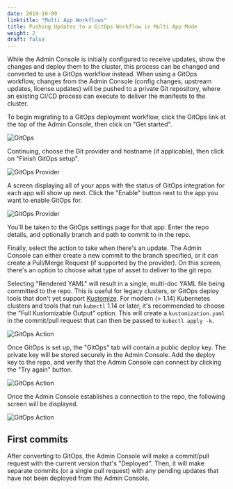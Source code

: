 ```yaml
---
date: 2019-10-09
linktitle: "Multi App Workflows"
title: Pushing Updates to a GitOps Workflow in Multi App Mode
weight: 2
draft: false
---
```


While the Admin Console is initially configured to receive updates, show the changes and deploy them to the cluster, this process can be changed and converted to use a GitOps workflow instead. 
When using a GitOps workflow, changes from the Admin Console (config changes, upstream updates, license updates) will be pushed to a private Git repository, where an existing CI/CD process can execute to deliver the manifests to the cluster.

To begin migrating to a GitOps deployment workflow, click the GitOps link at the top of the Admin Console, then click on "Get started".

![GitOps](/images/gitops.png)

Continuing, choose the Git provider and hostname (if applicable), then click on "Finish GitOps setup".

![GitOps Provider](/images/gitops-provider-multi-app.png)

A screen displaying all of your apps with the status of GitOps integration for each app will show up next. 
Click the "Enable" button next to the app you want to enable GitOps for.

![GitOps Provider](/images/gitops-apps.png)

You'll be taken to the GitOps settings page for that app. Enter the repo details, and optionally branch and path to commit to in the repo.

Finally, select the action to take when there's an update. 
The Admin Console can either create a new commit to the branch specified, or it can create a Pull/Merge Request (if supported by the provider). 
On this screen, there's an option to choose what type of asset to deliver to the git repo.

Selecting "Rendered YAML" will result in a single, multi-doc YAML file being committed to the repo. 
This is useful for legacy clusters, or GitOps deploy tools that don't yet support [Kustomize](https://kustomize.io). 
For modern (> 1.14) Kubernetes clusters and tools that run `kubectl` 1.14 or later, it's recommended to choose the "Full Kustomizable Output" option. 
This will create a `kustomization.yaml` in the commit/pull request that can then be passed to `kubectl apply -k`.

![GitOps Action](/images/gitops-settings-multi-app.png)

Once GitOps is set up, the "GitOps" tab will contain a public deploy key. 
The private key will be stored securely in the Admin Console. 
Add the deploy key to the repo, and verify that the Admin Console can connect by clicking the "Try again" button.

![GitOps Action](/images/gitops-no-connection-multi-app.png)

Once the Admin Console establishes a connection to the repo, the following screen will be displayed.

![GitOps Action](/images/gitops-connected-multi-app.png)

## First commits

After converting to GitOps, the Admin Console will make a commit/pull request with the current version that's "Deployed". 
Then, it will make separate commits (or a single pull request) with any pending updates that have not been deployed from the Admin Console.
